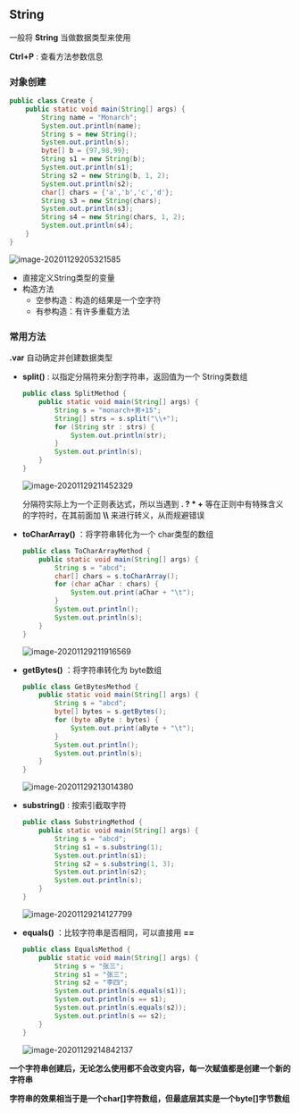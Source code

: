 ## String

一般将 **String** 当做数据类型来使用

**Ctrl+P** : 查看方法参数信息

### 对象创建

```java
public class Create {
    public static void main(String[] args) {
        String name = "Monarch";
        System.out.println(name);
        String s = new String();
        System.out.println(s);
        byte[] b = {97,98,99};
        String s1 = new String(b);
        System.out.println(s1);
        String s2 = new String(b, 1, 2);
        System.out.println(s2);
        char[] chars = {'a','b','c','d'};
        String s3 = new String(chars);
        System.out.println(s3);
        String s4 = new String(chars, 1, 2);
        System.out.println(s4);
    }
}
```

![image-20201129205321585](https://img2020.cnblogs.com/blog/2213660/202011/2213660-20201129205322775-520497139.png) 

- 直接定义String类型的变量
- 构造方法
    - 空参构造：构造的结果是一个空字符
    - 有参构造：有许多重载方法



### 常用方法

**.var** 自动确定并创建数据类型

- **split()** : 以指定分隔符来分割字符串，返回值为一个 String类数组

    ```java
    public class SplitMethod {
        public static void main(String[] args) {
            String s = "monarch+男+15";
            String[] strs = s.split("\\+");
            for (String str : strs) {
                System.out.println(str);
            }
            System.out.println(s);
        }
    }
    ```

    ![image-20201129211452329](https://img2020.cnblogs.com/blog/2213660/202011/2213660-20201129211453545-1198649707.png)

    分隔符实际上为一个正则表达式，所以当遇到 **.  ?  *  +** 等在正则中有特殊含义的字符时，在其前面加 **\\\\** 来进行转义，从而规避错误

- **toCharArray()** ：将字符串转化为一个 char类型的数组

    ```java
    public class ToCharArrayMethod {
        public static void main(String[] args) {
            String s = "abcd";
            char[] chars = s.toCharArray();
            for (char aChar : chars) {
                System.out.print(aChar + "\t");
            }
            System.out.println();
            System.out.println(s);
        }
    }
    ```

    ![image-20201129211916569](https://img2020.cnblogs.com/blog/2213660/202011/2213660-20201129211917700-975145822.png)

- **getBytes()** ：将字符串转化为 byte数组

    ```java
    public class GetBytesMethod {
        public static void main(String[] args) {
            String s = "abcd";
            byte[] bytes = s.getBytes();
            for (byte aByte : bytes) {
                System.out.print(aByte + "\t");
            }
            System.out.println();
            System.out.println(s);
        }
    }
    ```

    ![image-20201129213014380](https://img2020.cnblogs.com/blog/2213660/202011/2213660-20201129213015609-1897191245.png)

- **substring()** : 按索引截取字符

    ```java
    public class SubstringMethod {
        public static void main(String[] args) {
            String s = "abcd";
            String s1 = s.substring(1);
            System.out.println(s1);
            String s2 = s.substring(1, 3);
            System.out.println(s2);
            System.out.println(s);
        }
    }
    ```

    ![image-20201129214127799](https://img2020.cnblogs.com/blog/2213660/202011/2213660-20201129214129020-1588663760.png)

- **equals()** ：比较字符串是否相同，可以直接用 **==** 

    ```java
    public class EqualsMethod {
        public static void main(String[] args) {
            String s = "张三";
            String s1 = "张三";
            String s2 = "李四";
            System.out.println(s.equals(s1));
            System.out.println(s == s1);
            System.out.println(s.equals(s2));
            System.out.println(s == s2);
        }
    }
    ```

    ![image-20201129214842137](https://img2020.cnblogs.com/blog/2213660/202011/2213660-20201129214843343-79703231.png)



**一个字符串创建后，无论怎么使用都不会改变内容，每一次赋值都是创建一个新的字符串** 

**字符串的效果相当于是一个char[]字符数组，但最底层其实是一个byte[]字节数组** 